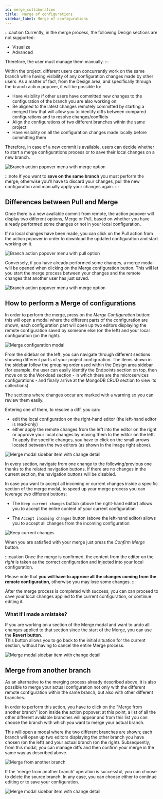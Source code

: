 ```yaml
---
id: merge_collaboration
title:  Merge of configurations
sidebar_label: Merge of configurations
---
```


:::caution
Currently, in the merge process, the following Design sections are not supported:

- Visualize
- Advanced

Therefore, the user must manage them manually.
:::

Within the project, different users can concurrently work on the same branch while having visibility of any configuration changes made by other users.
As a matter of fact, from the Design area, and specifically through the branch action popover, it will be possible to:

- Have visibility if other users have committed new changes to the configuration of the branch you are also working on
- Be aligned to the latest changes remotely committed by starting a merged flow that will allow you to identify diffs between compared configurations and to resolve changes/conflicts
- Align the configurations of two different branches within the same project
- Have visibility on all the configuration changes made locally before committing them

Therefore, in case of a new commit is available, users can decide whether to start a merge configurations process or to save their local changes on a new branch.  

<div style={{display: 'flex', justifyContent: 'center'}}>
  <div style={{display: 'flex', width: '340px'}}> 

![Branch action popover menu with merge option](img/merge-collaboration/action-popover-merge-mode.png)

  </div>
</div>

:::note
If you want to **save on the same branch** you must perform the merge; otherwise you'll have to discard your changes, pull the new configuration and manually apply your changes again. 
:::

## Differences between Pull and Merge

Once there is a new available commit from remote, the action popover will display two different options, Merge or Pull, based on whether you have already performed some changes or not in your local configuration.

If no local changes have been made, you can click on the Pull action from the action popover in order to download the updated configuration and start working on it.

<div style={{display: 'flex', justifyContent: 'center'}}>
  <div style={{display: 'flex', width: '340px'}}> 

![Branch action popover menu with pull option](img/merge-collaboration/action-popover-pull-mode.png)

  </div>
</div>

Conversely, if you have already performed some changes, a merge modal will be opened when clicking on the Merge configuration button. This will let you start the merge process between your changes and the remote changes that another user has just saved.

<div style={{display: 'flex', justifyContent: 'center'}}>
  <div style={{display: 'flex', width: '340px'}}> 

![Branch action popover menu with merge option](img/merge-collaboration/action-popover-merge-mode.png)

  </div>
</div>

## How to perform a Merge of configurations

In order to perform the merge, press on the _Merge Configuration_ button: this will open a modal where the different parts of the configuration are shown; each configuration part will open up two editors displaying the remote configuration saved by someone else (on the left) and your local configuration (on the right).

![Merge configuration modal](img/merge-collaboration/merge-configuration-diff.png)

From the sidebar on the left, you can navigate through different sections showing different parts of your project configuration.
The items shown in the sidebar follow the grouping order used within the Design area sidebar (for example, the user can easily identify the Endpoints section on top, then move on to the Workload section - in which there are the microservices configurations - and finally arrive at the MongoDB CRUD section to view its collections).

The sections where changes occur are marked with a warning so you can review them easily.

Entering one of them, to resolve a diff, you can:
- edit the local configuration on the right-hand editor (the left-hand editor is read-only)
- either apply the remote changes from the left into the editor on the right or approve your local changes by moving them to the editor on the left. To apply the specific changes, you have to click on the small arrows located between the two editors (as shown in the image right above). 


<div style={{display: 'flex', justifyContent: 'center'}}>
  <div style={{display: 'flex', width: '340px'}}> 

![Merge modal sidebar item with change detail](img/merge-collaboration/merge-modal-sidebar-item-with-changes.png)

  </div>
</div>

In every section, navigate from one change to the following/previous one thanks to the related navigation buttons. If there are no changes in the current section, the navigation buttons will be disabled.

In case you want to accept all incoming or current changes inside a specific section of the merge modal, to speed up your merge process you can leverage two different buttons:

* The `Keep current changes` button (above the right-hand editor) allows you to accept the entire content of your current configuration

* The `Accept incoming changes` button (above the left-hand editor) allows you to accept all changes from the incoming configuration

![Keep current changes](img/merge-collaboration/keep-current-changes.png)

When you are satisfied with your merge just press the _Confirm Merge_ button.

:::caution
Once the merge is confirmed, the content from the editor on the _right_ is taken as the correct configuration and injected into your local configuration.

Please note that **you will have to approve all the changes coming from the remote configuration**, otherwise you may lose some changes.
:::

After the merge process is completed with success, you can can proceed to save your local changes applied to the current configuration, or continue editing it.

### What if I made a mistake?

If you are working on a section of the Merge modal and want to undo all changes applied to that section since the start of the Merge, you can use the **Revert button**.  
This button allows you to go back to the initial situation for the current section, without having to cancel the entire Merge process. 

<div style={{display: 'flex', justifyContent: 'center'}}>
  <div style={{display: 'flex', width: '550px'}}> 

![Merge modal sidebar item with change detail](img/merge-collaboration/merge-modal-revert-button.png)

  </div>
</div>

## Merge from another branch

As an alternative to the merging process already described above, it is also possible to merge your actual configuration not only with the different remote configuration within the same branch, but also with other different branches. 

In order to perform this action, you have to click on the "Merge from another branch" icon inside the action popover: at this point, a list of all the other different available branches will appear and from this list you can choose the branch with which you want to merge your actual branch.

This will open a modal where the two different branches are shown; each branch will open up two editors displaying the other branch you have chosen (on the left) and your actual branch (on the right). Subsequently, from this modal, you can manage diffs and then confirm your merge in the same way as described above.

<div style={{display: 'flex', justifyContent: 'center'}}>
  <div style={{display: 'flex', width: '340px'}}> 

![Merge from another branch](img/merge-collaboration/merge-from-another-branch.png)

  </div>
</div>

If the 'merge from another branch' operation is successful, you can choose to delete the source branch. In any case, you can choose either to continue editing or to save your configuration.

<div style={{display: 'flex', justifyContent: 'center'}}>
  <div style={{display: 'flex', width: '600px'}}> 

![Merge modal sidebar item with change detail](img/merge-collaboration/merge-modal-ok-delete-branch.png)

  </div>
</div>